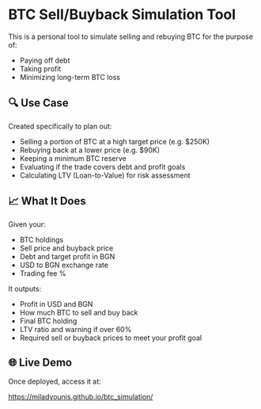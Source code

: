 # BTC Sell/Buyback Simulation Tool

This is a personal tool to simulate selling and rebuying BTC for the purpose of:
- Paying off debt
- Taking profit
- Minimizing long-term BTC loss

## 🔍 Use Case

Created specifically to plan out:
- Selling a portion of BTC at a high target price (e.g. $250K)
- Rebuying back at a lower price (e.g. $90K)
- Keeping a minimum BTC reserve
- Evaluating if the trade covers debt and profit goals
- Calculating LTV (Loan-to-Value) for risk assessment

## 📈 What It Does

Given your:
- BTC holdings
- Sell price and buyback price
- Debt and target profit in BGN
- USD to BGN exchange rate
- Trading fee %

It outputs:
- Profit in USD and BGN
- How much BTC to sell and buy back
- Final BTC holding
- LTV ratio and warning if over 60%
- Required sell or buyback prices to meet your profit goal

## 🌐 Live Demo

Once deployed, access it at:

https://miladyounis.github.io/btc_simulation/
